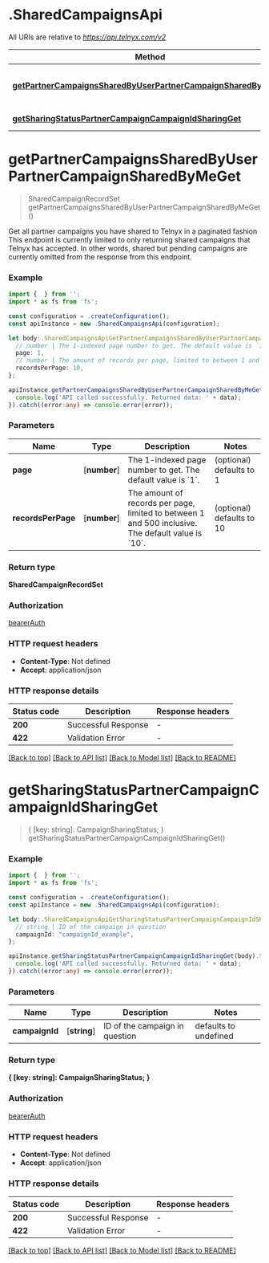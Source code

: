 # .SharedCampaignsApi

All URIs are relative to *https://api.telnyx.com/v2*

Method | HTTP request | Description
------------- | ------------- | -------------
[**getPartnerCampaignsSharedByUserPartnerCampaignSharedByMeGet**](SharedCampaignsApi.md#getPartnerCampaignsSharedByUserPartnerCampaignSharedByMeGet) | **GET** /partnerCampaign/sharedByMe | Get Partner Campaigns Shared By User
[**getSharingStatusPartnerCampaignCampaignIdSharingGet**](SharedCampaignsApi.md#getSharingStatusPartnerCampaignCampaignIdSharingGet) | **GET** /partnerCampaign/{campaignId}/sharing | Get Sharing Status


# **getPartnerCampaignsSharedByUserPartnerCampaignSharedByMeGet**
> SharedCampaignRecordSet getPartnerCampaignsSharedByUserPartnerCampaignSharedByMeGet()

Get all partner campaigns you have shared to Telnyx in a paginated fashion  This endpoint is currently limited to only returning shared campaigns that Telnyx has accepted. In other words, shared but pending campaigns are currently omitted from the response from this endpoint.

### Example


```typescript
import {  } from '';
import * as fs from 'fs';

const configuration = .createConfiguration();
const apiInstance = new .SharedCampaignsApi(configuration);

let body:.SharedCampaignsApiGetPartnerCampaignsSharedByUserPartnerCampaignSharedByMeGetRequest = {
  // number | The 1-indexed page number to get. The default value is `1`. (optional)
  page: 1,
  // number | The amount of records per page, limited to between 1 and 500 inclusive. The default value is `10`. (optional)
  recordsPerPage: 10,
};

apiInstance.getPartnerCampaignsSharedByUserPartnerCampaignSharedByMeGet(body).then((data:any) => {
  console.log('API called successfully. Returned data: ' + data);
}).catch((error:any) => console.error(error));
```


### Parameters

Name | Type | Description  | Notes
------------- | ------------- | ------------- | -------------
 **page** | [**number**] | The 1-indexed page number to get. The default value is &#x60;1&#x60;. | (optional) defaults to 1
 **recordsPerPage** | [**number**] | The amount of records per page, limited to between 1 and 500 inclusive. The default value is &#x60;10&#x60;. | (optional) defaults to 10


### Return type

**SharedCampaignRecordSet**

### Authorization

[bearerAuth](README.md#bearerAuth)

### HTTP request headers

 - **Content-Type**: Not defined
 - **Accept**: application/json


### HTTP response details
| Status code | Description | Response headers |
|-------------|-------------|------------------|
**200** | Successful Response |  -  |
**422** | Validation Error |  -  |

[[Back to top]](#) [[Back to API list]](README.md#documentation-for-api-endpoints) [[Back to Model list]](README.md#documentation-for-models) [[Back to README]](README.md)

# **getSharingStatusPartnerCampaignCampaignIdSharingGet**
> { [key: string]: CampaignSharingStatus; } getSharingStatusPartnerCampaignCampaignIdSharingGet()


### Example


```typescript
import {  } from '';
import * as fs from 'fs';

const configuration = .createConfiguration();
const apiInstance = new .SharedCampaignsApi(configuration);

let body:.SharedCampaignsApiGetSharingStatusPartnerCampaignCampaignIdSharingGetRequest = {
  // string | ID of the campaign in question
  campaignId: "campaignId_example",
};

apiInstance.getSharingStatusPartnerCampaignCampaignIdSharingGet(body).then((data:any) => {
  console.log('API called successfully. Returned data: ' + data);
}).catch((error:any) => console.error(error));
```


### Parameters

Name | Type | Description  | Notes
------------- | ------------- | ------------- | -------------
 **campaignId** | [**string**] | ID of the campaign in question | defaults to undefined


### Return type

**{ [key: string]: CampaignSharingStatus; }**

### Authorization

[bearerAuth](README.md#bearerAuth)

### HTTP request headers

 - **Content-Type**: Not defined
 - **Accept**: application/json


### HTTP response details
| Status code | Description | Response headers |
|-------------|-------------|------------------|
**200** | Successful Response |  -  |
**422** | Validation Error |  -  |

[[Back to top]](#) [[Back to API list]](README.md#documentation-for-api-endpoints) [[Back to Model list]](README.md#documentation-for-models) [[Back to README]](README.md)


